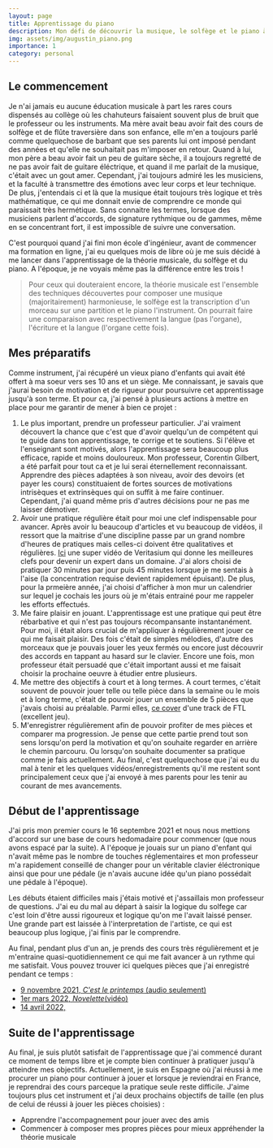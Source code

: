 ```yaml
---
layout: page
title: Apprentissage du piano
description: Mon défi de découvrir la musique, le solfège et le piano à 21 ans sans rien y connaitre
img: assets/img/augustin_piano.png
importance: 1
category: personal
---
```


## Le commencement

Je n'ai jamais eu aucune éducation musicale à part les rares cours dispensés au collège où les chahuteurs faisaient souvent plus de bruit que le professeur ou les instruments.
Ma mère avait beau avoir fait des cours de solfège et de flûte traversière dans son enfance, elle m'en a toujours parlé comme quelquechose de barbant que ses parents lui ont imposé pendant des années et qu'elle ne souhaitait pas m'imposer en retour. Quand à lui, mon père a beau avoir fait un peu de guitare sèche, il a toujours regretté de ne pas avoir fait de guitare éléctrique, et quand il me parlait de la musique, c'était avec un gout amer. 
Cependant, j'ai toujours admiré les les musiciens, et la faculté à transmettre des émotions avec leur corps et leur technique. De plus, j'entendais ci et là que la musique était toujours très logique et très mathématique, ce qui me donnait envie de comprendre ce monde qui paraissait très hermétique. Sans connaitre les termes, lorsque des musiciens parlent d'accords, de signature rythmique ou de gammes, même en se concentrant fort, il est impossible de suivre une conversation.

C'est pourquoi quand j'ai fini mon école d'ingénieur, avant de commencer ma formation en ligne, j'ai eu quelques mois de libre où je me suis décidé à me lancer dans l'apprentissage de la théorie musicale, du solfège et du piano. A l'époque, je ne voyais même pas la différence entre les trois !

> Pour ceux qui douteraient encore, la théorie musicale est l'ensemble des techniques découvertes pour composer une musique (majoritairement) harmonieuse, le solfège est la transcription d'un morceau sur une partition et le piano l'instrument. On pourrait faire une comparaison avec respectivement la langue (pas l'organe), l'écriture et la langue (l'organe cette fois).


## Mes préparatifs

Comme instrument, j'ai récupéré un vieux piano d'enfants qui avait été offert à ma soeur vers ses 10 ans et un siège.
Me connaissant, je savais que j'aurai besoin de motivation et de rigueur pour poursuivre cet apprentissage jusqu'à son terme.
Et pour ca, j'ai pensé à plusieurs actions à mettre en place pour me garantir de mener à bien ce projet :
1. Le plus important, prendre un professeur particulier. J'ai vraiment découvert la chance que c'est que d'avoir quelqu'un de compétent qui te guide dans ton apprentissage, te corrige et te soutiens. Si l'élève et l'enseignant sont motivés, alors l'apprentissage sera beaucoup plus efficace, rapide et moins douloureux. Mon professeur, Corentin Gilbert, a été parfait pour tout ca et je lui serai éternellement reconnaissant. Apprendre des pièces adaptées à son niveau, avoir des devoirs (et payer les cours) constituaient de fortes sources de motivations intrisèques et extrinsèques qui on suffit à me faire continuer. Cependant, j'ai quand même pris d'autres décisions pour ne pas me laisser démotiver.
2. Avoir une pratique régulière était pour moi une clef indispensable pour avancer. Après avoir lu beaucoup d'articles et vu beaucoup de vidéos, il ressort que la maitrise d'une discipline passe par un grand nombre d'heures de pratiques mais celles-ci doivent être qualitatives et régulières. [Ici](https://www.youtube.com/watch?v=5eW6Eagr9XA&pp=ugMICgJmchABGAHKBRF2ZXJpdGFzaXVtIG1hc3Rlcg%3D%3D) une super vidéo de Veritasium qui donne les meilleures clefs pour devenir un expert dans un domaine. J'ai alors choisi de pratiquer 30 minutes par jour puis 45 minutes lorsque je me sentais à l'aise (la concentration requise devient rapidement épuisant). De plus, pour la prmeière année, j'ai choisi d'afficher à mon mur un calendrier sur lequel je cochais les jours où je m'étais entrainé pour me rappeler les efforts effectués.
3. Me faire plaisir en jouant. L'apprentissage est une pratique qui peut être rébarbative et qui n'est pas toujours récompansante instantanément. Pour moi, il était alors crucial de m'appliquer à régulièrement jouer ce qui me faisait plaisir. Des fois c'était de simples mélodies, d'autre des morceaux que je pouvais jouer les yeux fermés ou encore just découvrir des accords en tappant au hasard sur le clavier. Encore une fois, mon professeur était persuadé que c'était important aussi et me faisait choisir la prochaine oeuvre à étudier entre plusieurs.
4. Me mettre des objectifs à court et à long termes. A court termes, c'était souvent de pouvoir jouer telle ou telle pièce dans la semaine ou le mois et à long terme, c'était de pouvoir jouer un ensemble de 5 pièces que j'avais choisi au préalable. Parmi elles, [ce cover](https://www.youtube.com/watch?v=MCMnxBu8YOY) d'une track de FTL (excellent jeu).
5. M'enregistrer régulièrement afin de pouvoir profiter de mes pièces et comparer ma progression. Je pense que cette partie prend tout son sens lorsqu'on perd la motivation et qu'on souhaite regarder en arrière le chemin parcouru. Ou lorsqu'on souhaite documenter sa pratique comme je fais actuellement. Au final, c'est quelquechose que j'ai eu du mal à tenir et les quelques vidéos/enregistrements qu'il me restent sont principalement ceux que j'ai envoyé à mes parents pour les tenir au courant de mes avancements.

## Début de l'apprentissage

J'ai pris mon premier cours le 16 septembre 2021 et nous nous mettions d'accord sur une base de cours hedomadaire pour commencer (que nous avons espacé par la suite).
A l'époque je jouais sur un piano d'enfant qui n'avait même pas le nombre de touches réglementaires et mon professeur m'a rapidement conseillé de changer pour un véritable clavier éléctronique ainsi que pour une pédale (je n'avais aucune idée qu'un piano possédait une pédale à l'époque).

Les débuts étaient difficiles mais j'étais motivé et j'assaillais mon professeur de questions. J'ai eu du mal au départ à saisir la logique du solfege car c'est loin d'être aussi rigoureux et logique qu'on me l'avait laissé penser. Une grande part est laissée à l'interpretation de l'artiste, ce qui est beaucoup plus logique, j'ai finis par le comprendre.

Au final, pendant plus d'un an, je prends des cours très régulièrement et je m'entraine quasi-quotidiennement ce qui me fait avancer à un rythme qui me satisfait.
Vous pouvez trouver ici quelques pièces que j'ai enregistré pendant ce temps :
- [9 novembre 2021, *C'est le printemps* (audio seulement)]()
- [1er mars 2022, *Novelette*(vidéo)]()
- [14 avril 2022, ]()


## Suite de l'apprentissage

Au final, je suis plutôt satisfait de l'apprentissage que j'ai commencé durant ce moment de temps libre et je compte bien continuer à pratiquer jusqu'à atteindre mes objectifs.
Actuellement, je suis en Espagne où j'ai réussi à me procurer un piano pour continuer à jouer et lorsque je reviendrai en France, je reprendrai des cours parceque la pratique seule reste difficile.
J'aime toujours plus cet instrument et j'ai deux prochains objectifs de taille (en plus de celui de réussi à jouer les pièces choisies) :
- Apprendre l'accompagnement pour jouer avec des amis
- Commencer à composer mes propres pièces pour mieux appréhender la théorie musicale